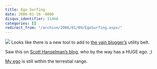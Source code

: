 ```yaml
---
title: Ego Surfing
date: 2006-01-10 -0800
disqus_identifier: 11468
categories: []
redirect_from: "/archive/2006/01/09/EgoSurfing.aspx/"
---
```


[![](http://www.egosurf.org/images/link1.gif)](http://www.egosurf.org/search.php?search=haacked&resource=haacked.com&e-g=1&c-g=.com&c-y=.com&c-m=.com&ds=1 "Look at ME!")
Looks like there is a new tool to add to [the vain
blogger’s](https://haacked.com/archive/2004/10/08/1322.aspx "Blogging Is Pure Vanity")
utility belt.

Saw this on [Scott Hanselman’s
blog](http://www.hanselman.com/blog/PermaLink.aspx?guid=0718cbe6-54c9-49e5-a40e-3276974ad018),
who by the way has a HUGE ego. ;)

[My
ego](http://www.egosurf.org/search.php?search=Haacked&resource=haacked.com&e-g=1&c-g=.com&c-y=.com&c-m=.com&ds=1 "My Ego")
is still within the terrestial range.

